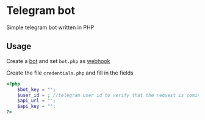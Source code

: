 # Telegram bot
Simple telegram bot written in PHP
## Usage

Create a [bot](https://core.telegram.org/bots#6-botfather) and set `bot.php` as [webhook](https://core.telegram.org/bots/webhooks)

Create the file `credentials.php` and fill in the fields

```php
<?php
    $bot_key = "";
    $user_id = ; //telegram user id to verify that the request is coming from you
    $api_url = ""; 
    $api_key = "";
?>
```